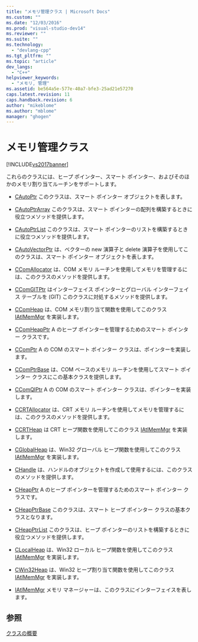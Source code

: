 ```yaml
---
title: "メモリ管理クラス | Microsoft Docs"
ms.custom: ""
ms.date: "12/03/2016"
ms.prod: "visual-studio-dev14"
ms.reviewer: ""
ms.suite: ""
ms.technology: 
  - "devlang-cpp"
ms.tgt_pltfrm: ""
ms.topic: "article"
dev_langs: 
  - "C++"
helpviewer_keywords: 
  - "メモリ, 管理"
ms.assetid: be564a5e-577e-40a7-bfe3-25ad21e57270
caps.latest.revision: 11
caps.handback.revision: 6
author: "mikeblome"
ms.author: "mblome"
manager: "ghogen"
---
```

# メモリ管理クラス
[!INCLUDE[vs2017banner](../assembler/inline/includes/vs2017banner.md)]

これらのクラスには、ヒープ ポインター、スマート ポインター、およびそのほかのメモリ割り当てルーチンをサポートします。  
  
-   [CAutoPtr](../atl/reference/cautoptr-class.md) このクラスは、スマート ポインター オブジェクトを表します。  
  
-   [CAutoPtrArray](../atl/reference/cautoptrarray-class.md) このクラスは、スマート ポインターの配列を構築するときに役立つメソッドを提供します。  
  
-   [CAutoPtrList](../atl/reference/cautoptrlist-class.md) このクラスは、スマート ポインターのリストを構築するときに役立つメソッドを提供します。  
  
-   [CAutoVectorPtr](../atl/reference/cautovectorptr-class.md) は、ベクターの new 演算子と delete 演算子を使用してこのクラスは、スマート ポインター オブジェクトを表します。  
  
-   [CComAllocator](../atl/reference/ccomallocator-class.md) は、COM メモリ ルーチンを使用してメモリを管理するには、このクラスのメソッドを提供します。  
  
-   [CComGITPtr](../Topic/CComGITPtr%20Class.md) はインターフェイス ポインターとグローバル インターフェイス テーブルを \(GIT\) このクラスに対処するメソッドを提供します。  
  
-   [CComHeap](../atl/reference/ccomheap-class.md) は、COM メモリ割り当て関数を使用してこのクラス [IAtlMemMgr](../atl/reference/iatlmemmgr-class.md) を実装します。  
  
-   [CComHeapPtr](../atl/reference/ccomheapptr-class.md) A のヒープ ポインターを管理するためのスマート ポインター クラスです。  
  
-   [CComPtr](../atl/reference/ccomptr-class.md) A の COM のスマート ポインター クラスは、ポインターを実装します。  
  
-   [CComPtrBase](../atl/reference/ccomptrbase-class.md) は、COM ベースのメモリ ルーチンを使用してスマート ポインター クラスにこの基本クラスを提供します。  
  
-   [CComQIPtr](../atl/reference/ccomqiptr-class.md) A の COM のスマート ポインター クラスは、ポインターを実装します。  
  
-   [CCRTAllocator](../atl/reference/ccrtallocator-class.md) は、CRT メモリ ルーチンを使用してメモリを管理するには、このクラスのメソッドを提供します。  
  
-   [CCRTHeap](../atl/reference/ccrtheap-class.md) は CRT ヒープ関数を使用してこのクラス [IAtlMemMgr](../atl/reference/iatlmemmgr-class.md) を実装します。  
  
-   [CGlobalHeap](../atl/reference/cglobalheap-class.md) は、Win32 グローバル ヒープ関数を使用してこのクラス [IAtlMemMgr](../atl/reference/iatlmemmgr-class.md) を実装します。  
  
-   [CHandle](../atl/reference/chandle-class.md) は、ハンドルのオブジェクトを作成して使用するには、このクラスのメソッドを提供します。  
  
-   [CHeapPtr](../atl/reference/cheapptr-class.md) A のヒープ ポインターを管理するためのスマート ポインター クラスです。  
  
-   [CHeapPtrBase](../atl/reference/cheapptrbase-class.md) このクラスは、スマート ヒープ ポインター クラスの基本クラスとなります。  
  
-   [CHeapPtrList](../atl/reference/cheapptrlist-class.md) このクラスは、ヒープ ポインターのリストを構築するときに役立つメソッドを提供します。  
  
-   [CLocalHeap](../atl/reference/clocalheap-class.md) は、Win32 ローカル ヒープ関数を使用してこのクラス [IAtlMemMgr](../atl/reference/iatlmemmgr-class.md) を実装します。  
  
-   [CWin32Heap](../atl/reference/cwin32heap-class.md) は、Win32 ヒープ割り当て関数を使用してこのクラス [IAtlMemMgr](../atl/reference/iatlmemmgr-class.md) を実装します。  
  
-   [IAtlMemMgr](../atl/reference/iatlmemmgr-class.md) メモリ マネージャーは、このクラスにインターフェイスを表します。  
  
## 参照  
 [クラスの概要](../atl/atl-class-overview.md)